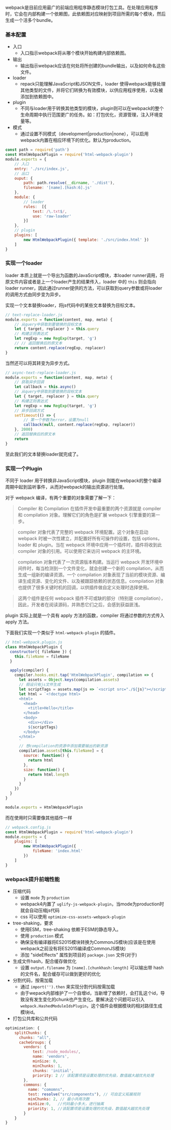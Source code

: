 webpack是目前应用最广的前端应用程序静态模块打包工具。在处理应用程序时，它会在内部构建一个依赖图，此依赖图对应映射到项目所需的每个模块，然后生成一个活多个bundle。

### 基本配置

- 入口
    + 入口指示webpack将从哪个模块开始构建内部依赖图。
- 输出
    + 输出指示webpack应该在何处将所创建的bundle输出，以及如何命名这些文件。
- loader
    + repack只能理解JavaScript和JSON文件，loader 使得webpack能够处理其他类型的文件，并将它们转换为有效模块，以供应用程序使用，以及被添加到依赖图中。
- plugin
    + 不同与loader用于转换其他类型的模块，plugin则可以在webpack的整个生命周期中执行范围更广的任务。如：打包优化，资源管理，注入环境变量等。
- 模式
    + 通过设置不同模式（development|production|none），可以启用webpack内置在相应环境下的优化。默认为production。

```js
const path = require('path')
const HtmlWebpackPlugin = require('html-webpack-plugin')
module.exports = {
    // 入口
    entry: './src/index.js',
    // 出口
    ouput: {
        path: path.resolve(__dirname, './dist'),
        filename: '[name].[hash:6].js'
    },
    module: {
        // loader
        rules:  [{
            test: /\.txt$/,
            use: 'raw-loader'
        }]
    },
    // plugin
    plugins: [
        new HtmlWebpackPlugin({ template: './src/index.html' })
    ]
}
```

### 实现一个loader

loader 本质上就是一个导出为函数的JavaScript模块，本loader runner调用，将原文件内容或者是上一个loader产生的结果传入，loader 中的 `this` 则会指向loader runner，因此通过runner提供的方法，可以获取到query参数或将loader的调用方式由同步变为异步。

实现一个文本替换loader，将js代码中的某些文本替换为目标文本。

```js
// text-replace-loader.js
module.exports = function(content, map, meta) {
    // 从query中获取到要替换的目标文本
    let { target, replacer } = this.query
    // 构建正则表达式
    let regExp = new RegExp(target, 'g')
    // // 返回替换后的原文本
    return content.replace(regExp, replacer)
}
```

当然还可以将其转变为异步方式。

```js
// async-text-replace-loader.js
module.exports = function(content, map, meta) {
    // 获取异步回调
    let callback = this.async()
    // 从query中获取到要替换的目标文本
    let { target, replacer } = this.query
    // 构建正则表达式
    let regExp = new RegExp(target, 'g')
    // 异步回调方式
    setTimeout(() => {
        // 第一个参数为error，设置为null
        callback(null, content.replace(regExp, replacer))
    }, 2000)
    // 返回替换后的原文本
    return
}
```

至此我们的文本替换loader就完成了。

### 实现一个Plugin

不同于 loader 用于转换非JavaScript模块，plugin 则能在webpack的整个编译周期中起到监听事件，从而对webpack的输出资源进行处理。

对于 webpack 编译，有两个重要的对象需要了解一下：

> Compiler 和 Compilation
在插件开发中最重要的两个资源就是 compiler 和 compilation 对象。理解它们的角色是扩展 webpack 引擎重要的第一步。

> compiler 对象代表了完整的 webpack 环境配置。这个对象在启动 webpack 时被一次性建立，并配置好所有可操作的设置，包括 options，loader 和 plugin。当在 webpack 环境中应用一个插件时，插件将收到此 compiler 对象的引用。可以使用它来访问 webpack 的主环境。

> compilation 对象代表了一次资源版本构建。当运行 webpack 开发环境中间件时，每当检测到一个文件变化，就会创建一个新的 compilation，从而生成一组新的编译资源。一个 compilation 对象表现了当前的模块资源、编译生成资源、变化的文件、以及被跟踪依赖的状态信息。compilation 对象也提供了很多关键时机的回调，以供插件做自定义处理时选择使用。

> 这两个组件是任何 webpack 插件不可或缺的部分（特别是 compilation），因此，开发者在阅读源码，并熟悉它们之后，会感到获益匪浅。

plugin 实际上就是一个具有 apply 方法的函数，compiler 将通过参数的方式传入 apply 方法。

下面我们实现一个类似于 `html-webpack-plugin` 的插件。

```js
// html-webpack.plugin.js
class HtmlWebpackPlugin {
  constructor({ fileName }) {
    this.fileName = fileName
  }

  apply(compiler) {
    compiler.hooks.emit.tap('HtmlWebpackPlugin', compilation => {
      let assets = Object.keys(compilation.assets)
      // 假设只有js文件生成
      let scriptTags = assets.map(js => `<script src="./${js}"></script>`).join('\r\n')
      let html = `<!doctype html>
      <html>
        <head>
          <title>Hello</title>
        </head>
        <body>
          <div></div>
          ${scriptTags}
        </body>
      </html>
      `
      // 想compilation的资源中添加需要输出的新资源
      compilation.assets[this.fileName] = {
        source: function() {
          return html
        },
        size: function() {
          return html.length
        }
      }
    })
  }
}

module.exports = HtmlWebpackPlugin
```

而在使用时只需要像其他插件一样

```js
// webpack.config.js
const HtmlWebpackPlugin = require('html-webpack-plugin')
module.exports = {
    plugins: [
        new HtmlWebpackPlugin({
            fileName: 'index.html'
        })
    ]
}
```

### webpack提升前端性能

- 压缩代码
    + 设置 `mode` 为 `production`
    + webpack4内置了 `uglify-js-webpack-plugin`，当mode为production时就会自动压缩js代码
    + css 可以使用 `optimize-css-assets-webpack-plugin`
- tree-shaking，要求
    + 使用ESM，tree-shaking 依赖于ESM的静态导入。
    + 使用 `production` 模式
    + 确保没有编译器将ES2015模块转换为CommonJS模块(应该是在使用webpack之前没有将ES2015编译成CommonJS模块)
    + 添加 "sideEffects" 属性到项目的 `package.json` 文件(对于)
- 生成文件hash，配合缓存做优化
    + 设置 `output.filename` 为 `[name].[chunkhash:length]` 可以输出带 hash 的文件名，配合缓存可以做到更好的优化
- 分割代码，按需加载
    + 通过 `import('').then` 来实现分割代码按需加载
    + 由于wepack内部维护了一个自增id，当新增了依赖时，会打乱这个id，导致没有发生变化的chunk也产生变化。要解决这个问题可以引入 `webpack.HashedModuleIdsPlugin`，这个插件会根据模块的相对路径生成模块id。
- 打包公共库和公共代码
```js
optimization: {
    splitChunks: {
      chunks: "all",
      cacheGroups: {
        vendors: { 
            test: /node_modules/,
            name: 'vendors', 
            minSize: 0,
            minChunks: 1, 
            chunks: 'initial',
            priority: 2 // 该配置项是设置处理的优先级，数值越大越优先处理 
        },
        commons: {
          name: "comomns",
          test: resolve("src/components"), // 可自定义拓展规则
          minChunks: 2, // 最小共用次数
          minSize:0,   //代码最小多大，进行抽离
          priority: 1, //该配置项是设置处理的优先级，数值越大越优先处理 
        }
    }
}
```
